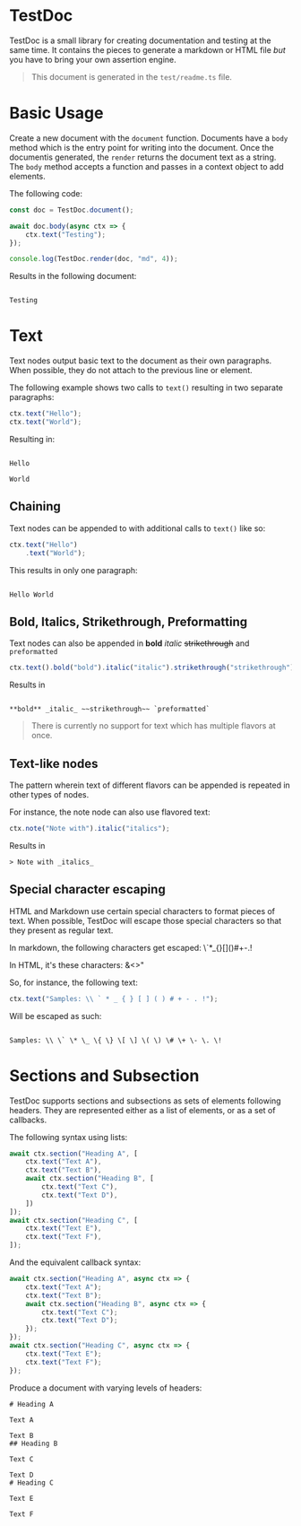 
# TestDoc

TestDoc is a small library for creating documentation and testing at the same time\. It contains the pieces to generate a markdown or HTML file _but_ you have to bring your own assertion engine\.
> This document is generated in the `test/readme.ts` file\.
# Basic Usage

Create a new document with the `document` function\. Documents have a `body` method which is the entry point for writing into the document\. Once the documentis generated, the `render` returns the document text as a string\. The `body` method accepts a function and passes in a context object to add elements\.

The following code:
```js
const doc = TestDoc.document();

await doc.body(async ctx => {
    ctx.text("Testing");
});

console.log(TestDoc.render(doc, "md", 4));
```

Results in the following document:
```

Testing
```
# Text

Text nodes output basic text to the document as their own paragraphs\. When possible, they do not attach to the previous line or element\.

The following example shows two calls to `text()` resulting in two separate paragraphs:
```js
ctx.text("Hello");
ctx.text("World");
```

Resulting in:
```

Hello

World
```
## Chaining

Text nodes can be appended to with additional calls to `text()` like so:
```js
ctx.text("Hello")
    .text("World");
```

This results in only one paragraph:
```

Hello World
```
## Bold, Italics, Strikethrough, Preformatting

Text nodes can also be appended in **bold** _italic_ ~~strikethrough~~ and `preformatted`
```js
ctx.text().bold("bold").italic("italic").strikethrough("strikethrough").preformatted("preformatted")
```

Results in
```

**bold** _italic_ ~~strikethrough~~ `preformatted`
```
> There is currently no support for text which has multiple flavors at once\.
## Text\-like nodes

The pattern wherein text of different flavors can be appended is repeated in other types of nodes\.

For instance, the note node can also use flavored text:
```js
ctx.note("Note with").italic("italics");
```

Results in
```
> Note with _italics_
```
## Special character escaping

HTML and Markdown use certain special characters to format pieces of text\. When possible, TestDoc will escape those special characters so that they present as regular text\.

In markdown, the following characters get escaped: \\\`\*\_\{\}\[\]\(\)\#\+\-\.\!

In HTML, it's these characters: &<>"

So, for instance, the following text:
```js
ctx.text("Samples: \\ ` * _ { } [ ] ( ) # + - . !");
```

Will be escaped as such:
```

Samples: \\ \` \* \_ \{ \} \[ \] \( \) \# \+ \- \. \!
```
# Sections and Subsection

TestDoc supports sections and subsections as sets of elements following headers\. They are represented either as a list of elements, or as a set of callbacks\.

The following syntax using lists:
```js
await ctx.section("Heading A", [
    ctx.text("Text A"),
    ctx.text("Text B"),
    await ctx.section("Heading B", [
        ctx.text("Text C"),
        ctx.text("Text D"),
    ])
]);
await ctx.section("Heading C", [
    ctx.text("Text E"),
    ctx.text("Text F"),
]);
```

And the equivalent callback syntax:
```js
await ctx.section("Heading A", async ctx => {
    ctx.text("Text A");
    ctx.text("Text B");
    await ctx.section("Heading B", async ctx => {
        ctx.text("Text C");
        ctx.text("Text D");
    });
});
await ctx.section("Heading C", async ctx => {
    ctx.text("Text E");
    ctx.text("Text F");
});
```

Produce a document with varying levels of headers:
```
# Heading A

Text A

Text B
## Heading B

Text C

Text D
# Heading C

Text E

Text F
```